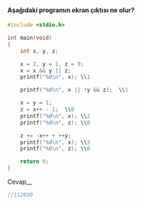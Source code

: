 #### Aşağıdaki programın ekran çıktısı ne olur?

```C
#include <stdio.h>

int main(void)
{
	int x, y, z;

	x = 2, y = 1, z = 0;
	x = x && y || z;
	printf("%d\n", x); \\1

	printf("%d\n", x || !y && z);  \\1

	x = y = 1;
	z = x++ - 1;  \\0
	printf("%d\n", x); \\2
	printf("%d\n", z); \\0

	z += -x++ + ++y;
	printf("%d\n", x); \\3
	printf("%d\n", z); \\0

	return 0;
}
```
Cevap__

``` C
//112030
```


